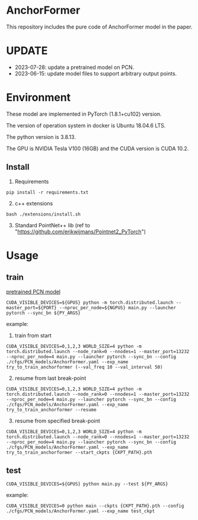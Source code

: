 # AnchorFormer 
This repository includes the pure code of AnchorFormer model in the paper. 

# UPDATE
* 2023-07-28: update a pretrained model on PCN.
* 2023-06-15: update model files to support arbitrary output points.

# Environment

These model are implemented in PyTorch (1.8.1+cu102) version. 

The version of operation system in docker is Ubuntu 18.04.6 LTS.

The python version is 3.8.13. 

The GPU is NVIDIA Tesla V100 (16GB) and the CUDA version is CUDA 10.2.

## Install
1. Requirements
```
pip install -r requirements.txt
```
2. c++ extensions
```
bash ./extensions/install.sh
```
3. Standard PointNet++ lib 
(ref to "https://github.com/erikwijmans/Pointnet2_PyTorch")

# Usage
## train 

[pretrained PCN model](https://drive.google.com/file/d/19GQpm5-LRiWQl4qWR_c5gnQ8KHXOSHAe/view?usp=sharing)

```
CUDA_VISIBLE_DEVICES=${GPUS} python -m torch.distributed.launch --master_port=${PORT} --nproc_per_node=${NGPUS} main.py --launcher pytorch --sync_bn ${PY_ARGS}
```
example:

1. train from start
```
CUDA_VISIBLE_DEVICES=0,1,2,3 WORLD_SIZE=4 python -m torch.distributed.launch --node_rank=0 --nnodes=1 --master_port=13232 --nproc_per_node=4 main.py --launcher pytorch --sync_bn --config ./cfgs/PCN_models/AnchorFormer.yaml --exp_name try_to_train_anchorformer (--val_freq 10 --val_interval 50) 
```

2. resume from last break-point
```
CUDA_VISIBLE_DEVICES=0,1,2,3 WORLD_SIZE=4 python -m torch.distributed.launch --node_rank=0 --nnodes=1 --master_port=13232 --nproc_per_node=4 main.py --launcher pytorch --sync_bn --config ./cfgs/PCN_models/AnchorFormer.yaml --exp_name try_to_train_anchorformer --resume
```
3. resume from specified break-point 
```
CUDA_VISIBLE_DEVICES=0,1,2,3 WORLD_SIZE=4 python -m torch.distributed.launch --node_rank=0 --nnodes=1 --master_port=13232 --nproc_per_node=4 main.py --launcher pytorch --sync_bn --config ./cfgs/PCN_models/AnchorFormer.yaml --exp_name try_to_train_anchorformer --start_ckpts {CKPT_PATH}.pth
```
## test
```
CUDA_VISIBLE_DEVICES=${GPUS} python main.py --test ${PY_ARGS}
```
example:
```
CUDA_VISIBLE_DEVICES=0 python main --ckpts {CKPT_PATH}.pth --config ./cfgs/PCN_models/AnchorFormer.yaml --exp_name test_ckpt
```

